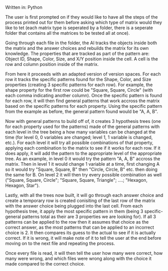 Written in: Python

The user is first prompted on if they would like to have all the steps of the process printed out for them before asking which type of matrix would they like to tet (each matrix type is seperated by a folder, there is a seperate folder that contains all the matrices to be tested all at once).

Going through each file in the folder, the AI tracks the objects inside both the matrix and the answer choices and rebuilds the matrix for its own knowledge. The properties that are tracked as part of the pattern are: Object ID, Shape, Color, Size, and X/Y position inside the cell. A cell is the row and column position inside of the matrix.

From here it proceeds with an adapted version of version spaces. For each row it tracks the specific patterns found for the Shape, Color, and Size properties (creating 3 specific patterns for each row). For example, the shape property for the first row could be "Square, Square, Circle" (with each comma indicating another column). Once the specific pattern is found for each row, it will then find general patterns that work accross the matrix based on the specific patterns for each property. Using the specific pattern from the example as before, the general pattern found would be "A, A, B".

Now with general patterns to build off of, it creates 3 hypothesis trees (one for each property used for the patterns) made of the general patterns with each level in the tree being a how many variables can be changed at the time (for level 0, 0 variables are changed; level 1, 1 variable is changed, etc.). For each level it will try all possible combinations of that property, applying each combination to the matrix to see if it works for each row. If it does apply, it will add the pattern to the appropriate level of the appropriate tree. As an example, in level 0 it would try the pattern "A, A, B" accross the matrix. Then in level 1 it would change 1 variable at a time, first changing A so it would try "Square, Square, B" then "Circle, Circle, B" etc. then doing the same for B. On level 2 it will then try every possible combination as well ("Square, Square, Circle"; "Square, Square, Triangle"; ....; "Hexagon, Hexagon, Star").

Lastly, with all the trees now built, it will go through each answer choice and create a temporary row is created conisiting of the last row of the matrix with the answer choice being plugged into the last cell. From each hypothesis tree, it apply the most specific pattern in them (being 3 specific-general patterns total as their are 3 properties we are looking for). If all 3 patterns can be applied to the row then it assumes that choice as the correct answer, as the most patterns that can be applied to an incorrect choice is 2. It then compares its guess to the actual to see if it is actually correct. If it is wrong, it will make note of it to tell the user at the end before moving on to the next file and repeating the process.

Once every file is read, it will then tell the user how many were correct, how many were wrong, and which files were wrong along with the choice it made compared to the correct choice.
